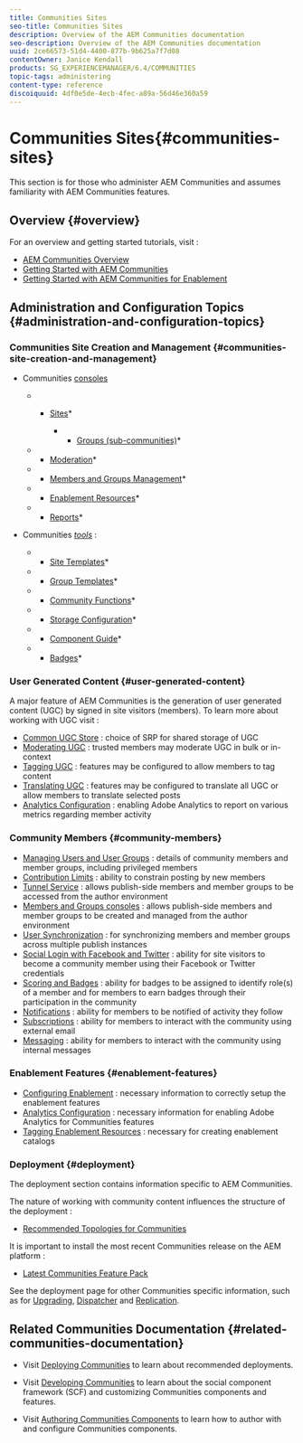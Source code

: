 ```yaml
---
title: Communities Sites
seo-title: Communities Sites
description: Overview of the AEM Communities documentation
seo-description: Overview of the AEM Communities documentation
uuid: 2ce66573-51d4-4400-877b-9b625a7f7d08
contentOwner: Janice Kendall
products: SG_EXPERIENCEMANAGER/6.4/COMMUNITIES
topic-tags: administering
content-type: reference
discoiquuid: 4df0e5de-4ecb-4fec-a89a-56d46e360a59
---
```


# Communities Sites{#communities-sites}

This section is for those who administer AEM Communities and assumes familiarity with AEM Communities features.

## Overview {#overview}

For an overview and getting started tutorials, visit :

* [AEM Communities Overview](../../communities/using/overview.md)
* [Getting Started with AEM Communities](../../communities/using/getting-started.md)
* [Getting Started with AEM Communities for Enablement](../../communities/using/getting-started-enablement.md)

## Administration and Configuration Topics {#administration-and-configuration-topics}

### Communities Site Creation and Management {#communities-site-creation-and-management}

* Communities [consoles](../../communities/using/consoles.md)

    * * [Sites](../../communities/using/sites-console.md)*

        * * [Groups (sub-communities)](../../communities/using/groups.md)*

    * * [Moderation](../../communities/using/moderation.md)*
    * * [Members and Groups Management](../../communities/using/members.md)*
    * * [Enablement Resources](../../communities/using/resources.md)*
    * * [Reports](../../communities/using/reports.md)*

* Communities [*tools*](../../communities/using/tools.md) :

    * * [Site Templates](../../communities/using/sites.md)*
    * * [Group Templates](../../communities/using/tools-groups.md)*
    * * [Community Functions](../../communities/using/functions.md)*
    * * [Storage Configuration](../../communities/using/srp-config.md)*
    * * [Component Guide](../../communities/using/components-guide.md)*
    * * [Badges](../../communities/using/badges.md)*

### User Generated Content {#user-generated-content}

A major feature of AEM Communities is the generation of user generated content (UGC) by signed in site visitors (members). To learn more about working with UGC visit :

* [Common UGC Store](../../communities/using/working-with-srp.md) : choice of SRP for shared storage of UGC
* [Moderating UGC](../../communities/using/moderate-ugc.md) : trusted members may moderate UGC in bulk or in-context
* [Tagging UGC](../../communities/using/tag-ugc.md) : features may be configured to allow members to tag content
* [Translating UGC](../../communities/using/translate-ugc.md) : features may be configured to translate all UGC or allow members to translate selected posts
* [Analytics Configuration](../../communities/using/analytics.md) : enabling Adobe Analytics to report on various metrics regarding member activity

### Community Members {#community-members}

* [Managing Users and User Groups](../../communities/using/users.md) : details of community members and member groups, including privileged members
* [Contribution Limits](../../communities/using/limits.md) : ability to constrain posting by new members
* [Tunnel Service](../../communities/using/deploy-communities.md#tunnelserviceonauthor) : allows publish-side members and member groups to be accessed from the author environment
* [Members and Groups consoles](../../communities/using/members.md) : allows publish-side members and member groups to be created and managed from the author environment
* [User Synchronization](../../communities/using/sync.md) : for synchronizing members and member groups across multiple publish instances
* [Social Login with Facebook and Twitter](../../communities/using/social-login.md) : ability for site visitors to become a community member using their Facebook or Twitter credentials
* [Scoring and Badges](../../communities/using/implementing-scoring.md) : ability for badges to be assigned to identify role(s) of a member and for members to earn badges through their participation in the community
* [Notifications](../../communities/using/notifications.md) : ability for members to be notified of activity they follow
* [Subscriptions](../../communities/using/subscriptions.md) : ability for members to interact with the community using external email
* [Messaging](../../communities/using/messaging.md) : ability for members to interact with the community using internal messages

### Enablement Features {#enablement-features}

* [Configuring Enablement](../../communities/using/enablement.md) : necessary information to correctly setup the enablement features
* [Analytics Configuration](../../communities/using/analytics.md) : necessary information for enabling Adobe Analytics for Communities features
* [Tagging Enablement Resources](../../communities/using/tag-resources.md) : necessary for creating enablement catalogs

### Deployment {#deployment}

The deployment section contains information specific to AEM Communities.

The nature of working with community content influences the structure of the deployment :

* [Recommended Topologies for Communities](../../communities/using/topologies.md)

It is important to install the most recent Communities release on the AEM platform :

* [Latest Communities Feature Pack](../../communities/using/deploy-communities.md#latestfeaturepack)

See the deployment page for other Communities specific information, such as for [Upgrading](../../communities/using/upgrade.md), [Dispatcher](../../communities/using/dispatcher.md) and [Replication](../../communities/using/deploy-communities.md#replicationagentsonauthor).

## Related Communities Documentation {#related-communities-documentation}

* Visit [Deploying Communities](../../communities/using/deploy-communities.md) to learn about recommended deployments.

* Visit [Developing Communities](../../communities/using/communities.md) to learn about the social component framework (SCF) and customizing Communities components and features.

* Visit [Authoring Communities Components](../../communities/using/author-communities.md) to learn how to author with and configure Communities components.

